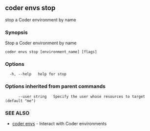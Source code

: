 ## coder envs stop

stop a Coder environment by name

### Synopsis

Stop a Coder environment by name

```
coder envs stop [environment_name] [flags]
```

### Options

```
  -h, --help   help for stop
```

### Options inherited from parent commands

```
      --user string   Specify the user whose resources to target (default "me")
```

### SEE ALSO

* [coder envs](coder_envs.md)	 - Interact with Coder environments
